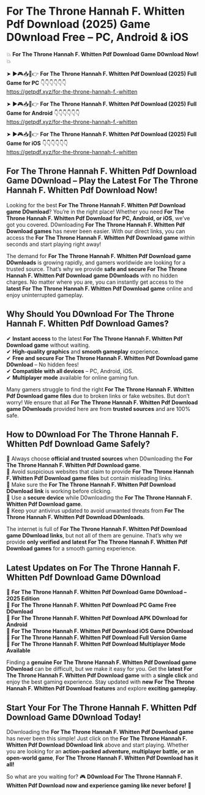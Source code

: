 # For The Throne Hannah F. Whitten Pdf Download (2025) Game D0wnload Free – PC, Android & iOS

💥 **For The Throne Hannah F. Whitten Pdf Download Game D0wnload Now!** 💥  

➤ ►🎮📥📱👉 **For The Throne Hannah F. Whitten Pdf Download (2025) Full Game for PC** 👇👇👇👇👇👇  
https://getpdf.xyz/for-the-throne-hannah-f.-whitten  

➤ ►🎮📥📱👉 **For The Throne Hannah F. Whitten Pdf Download (2025) Full Game for Android** 👇👇👇👇👇👇  
https://getpdf.xyz/for-the-throne-hannah-f.-whitten  

➤ ►🎮📥📱👉 **For The Throne Hannah F. Whitten Pdf Download (2025) Full Game for iOS** 👇👇👇👇👇👇  
https://getpdf.xyz/for-the-throne-hannah-f.-whitten  

## For The Throne Hannah F. Whitten Pdf Download Game D0wnload – Play the Latest For The Throne Hannah F. Whitten Pdf Download Now!

Looking for the best **For The Throne Hannah F. Whitten Pdf Download game D0wnload**? You’re in the right place! Whether you need **For The Throne Hannah F. Whitten Pdf Download for PC, Android, or iOS**, we’ve got you covered. D0wnloading **For The Throne Hannah F. Whitten Pdf Download games** has never been easier. With our direct links, you can access the **For The Throne Hannah F. Whitten Pdf Download game** within seconds and start playing right away!  

The demand for **For The Throne Hannah F. Whitten Pdf Download game D0wnloads** is growing rapidly, and gamers worldwide are looking for a trusted source. That’s why we provide **safe and secure For The Throne Hannah F. Whitten Pdf Download game D0wnloads** with no hidden charges. No matter where you are, you can instantly get access to the **latest For The Throne Hannah F. Whitten Pdf Download game** online and enjoy uninterrupted gameplay.  

## **Why Should You D0wnload For The Throne Hannah F. Whitten Pdf Download Games?**  

✔ **Instant access** to the latest **For The Throne Hannah F. Whitten Pdf Download game** without waiting.  
✔ **High-quality graphics** and **smooth gameplay** experience.  
✔ **Free and secure For The Throne Hannah F. Whitten Pdf Download game D0wnload** – No hidden fees!  
✔ **Compatible with all devices** – PC, Android, iOS.  
✔ **Multiplayer mode** available for online gaming fun.  

Many gamers struggle to find the right **For The Throne Hannah F. Whitten Pdf Download game files** due to broken links or fake websites. But don’t worry! We ensure that all **For The Throne Hannah F. Whitten Pdf Download game D0wnloads** provided here are from **trusted sources** and are 100% safe.  

## **How to D0wnload For The Throne Hannah F. Whitten Pdf Download Game Safely?**  

📌 Always choose **official and trusted sources** when D0wnloading the **For The Throne Hannah F. Whitten Pdf Download game**.  
📌 Avoid suspicious websites that claim to provide **For The Throne Hannah F. Whitten Pdf Download game files** but contain misleading links.  
📌 Make sure the **For The Throne Hannah F. Whitten Pdf Download D0wnload link** is working before clicking.  
📌 Use a **secure device** while D0wnloading the **For The Throne Hannah F. Whitten Pdf Download game**.  
📌 Keep your antivirus updated to avoid unwanted threats from **For The Throne Hannah F. Whitten Pdf Download D0wnloads**.  

The internet is full of **For The Throne Hannah F. Whitten Pdf Download game D0wnload links**, but not all of them are genuine. That’s why we provide **only verified and latest For The Throne Hannah F. Whitten Pdf Download games** for a smooth gaming experience.  

## **Latest Updates on For The Throne Hannah F. Whitten Pdf Download Game D0wnload**  

🔹 **For The Throne Hannah F. Whitten Pdf Download Game D0wnload – 2025 Edition**  
🔹 **For The Throne Hannah F. Whitten Pdf Download PC Game Free D0wnload**  
🔹 **For The Throne Hannah F. Whitten Pdf Download APK D0wnload for Android**  
🔹 **For The Throne Hannah F. Whitten Pdf Download iOS Game D0wnload**  
🔹 **For The Throne Hannah F. Whitten Pdf Download Full Version Game**  
🔹 **For The Throne Hannah F. Whitten Pdf Download Multiplayer Mode Available**  

Finding a **genuine For The Throne Hannah F. Whitten Pdf Download game D0wnload** can be difficult, but we make it easy for you. Get the **latest For The Throne Hannah F. Whitten Pdf Download game** with a **single click** and enjoy the best gaming experience. Stay updated with **new For The Throne Hannah F. Whitten Pdf Download features** and explore **exciting gameplay**.  

## **Start Your For The Throne Hannah F. Whitten Pdf Download Game D0wnload Today!**  

D0wnloading the **For The Throne Hannah F. Whitten Pdf Download game** has never been this simple! Just click on the **For The Throne Hannah F. Whitten Pdf Download D0wnload link** above and start playing. Whether you are looking for an **action-packed adventure, multiplayer battle, or an open-world game**, **For The Throne Hannah F. Whitten Pdf Download has it all!**  

So what are you waiting for? 🎮 **D0wnload For The Throne Hannah F. Whitten Pdf Download now and experience gaming like never before!** 🚀  
